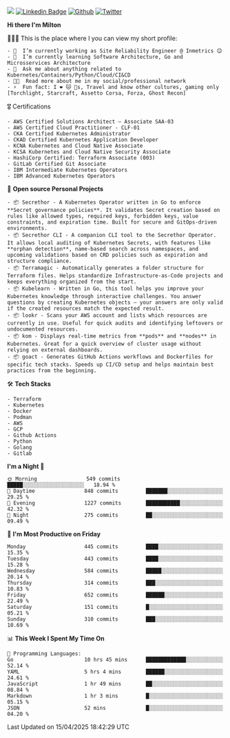 ![](https://komarev.com/ghpvc/?username=miltlima&color=blueviolet) [![Linkedin Badge](https://img.shields.io/badge/-LinkedIn-blue?style=flat-square&logo=Linkedin&logoColor=white&link=https://www.linkedin.com/in/miltonlimaj/)](https://www.linkedin.com/in/miltonlimaj/) [![Github](https://img.shields.io/github/followers/miltlima?style=social)](https://github.com/miltlima?tab=followers) [![Twitter](https://img.shields.io/twitter/follow/milt_lima?style=social)](https://twitter.com/milt_lima)
 


     
**Hi there I'm Milton**

👨🏽‍💻 This is the place where I you can view my short profile:
```text
- 🔭  I’m currently working as Site Reliability Engineer @ Inmetrics 😉
- 🌱  I’m currently learning Software Architecture, Go and Microsservices Architecture
- 💬  Ask me about anything related to Kubernetes/Containers/Python/Cloud/CI&CD
- 👨‍💻  Read more about me in my social/professional network
- ⚡  Fun fact: I ❤️ 🐱 🐶s, Travel and know other cultures, gaming only [Torchlight, Starcraft, Assetto Corsa, Forza, Ghost Recon]
```
🎖 Certifications
```text
- AWS Certified Solutions Architect – Associate SAA-03
- AWS Certified Cloud Practitioner - CLF-01
- CKA Certified Kubernetes Administrator
- CKAD Certified Kubernetes Application Developer
- KCNA Kubernetes and Cloud Native Associate
- KCSA Kubernetes and Cloud Native Security Associate
- HashiCorp Certified: Terraform Associate (003)
- GitLab Certified Git Associate
- IBM Intermediate Kubernetes Operators
- IBM Advanced Kubernetes Operators
```
📐 **Open source Personal Projects**

```text
- 📦 Secrethor - A Kubernetes Operator written in Go to enforce **Secret governance policies**. It validates Secret creation based on rules like allowed types, required keys, forbidden keys, value constraints, and expiration time. Built for secure and GitOps-driven environments.
- 📦 Secrethor CLI - A companion CLI tool to the Secrethor Operator. It allows local auditing of Kubernetes Secrets, with features like **orphan detection**, name-based search across namespaces, and upcoming validations based on CRD policies such as expiration and structure compliance.
- 📦 Terramagic - Automatically generates a folder structure for Terraform files. Helps standardize Infrastructure-as-Code projects and keeps everything organized from the start.
- 📦 Kubelearn - Written in Go, this tool helps you improve your Kubernetes knowledge through interactive challenges. You answer questions by creating Kubernetes objects — your answers are only valid if the created resources match the expected result.
- 📦 lookr - Scans your AWS account and lists which resources are currently in use. Useful for quick audits and identifying leftovers or undocumented resources.
- 📦 kom - Displays real-time metrics from **pods** and **nodes** in Kubernetes. Great for a quick overview of cluster usage without relying on external dashboards.
- 📦 goact - Generates GitHub Actions workflows and Dockerfiles for specific tech stacks. Speeds up CI/CD setup and helps maintain best practices from the beginning.
```
🛠 **Tech Stacks**

```text
- Terraform
- Kubernetes
- Docker
- Podman
- AWS
- GCP
- Github Actions
- Python
- Golang
- Gitlab
```         

<!--START_SECTION:waka-->
**I'm a Night 🦉** 

```text
🌞 Morning                549 commits         █████░░░░░░░░░░░░░░░░░░░░   18.94 % 
🌆 Daytime                848 commits         ███████░░░░░░░░░░░░░░░░░░   29.25 % 
🌃 Evening                1227 commits        ███████████░░░░░░░░░░░░░░   42.32 % 
🌙 Night                  275 commits         ██░░░░░░░░░░░░░░░░░░░░░░░   09.49 % 
```
📅 **I'm Most Productive on Friday** 

```text
Monday                   445 commits         ████░░░░░░░░░░░░░░░░░░░░░   15.35 % 
Tuesday                  443 commits         ████░░░░░░░░░░░░░░░░░░░░░   15.28 % 
Wednesday                584 commits         █████░░░░░░░░░░░░░░░░░░░░   20.14 % 
Thursday                 314 commits         ███░░░░░░░░░░░░░░░░░░░░░░   10.83 % 
Friday                   652 commits         ██████░░░░░░░░░░░░░░░░░░░   22.49 % 
Saturday                 151 commits         █░░░░░░░░░░░░░░░░░░░░░░░░   05.21 % 
Sunday                   310 commits         ███░░░░░░░░░░░░░░░░░░░░░░   10.69 % 
```


📊 **This Week I Spent My Time On** 

```text
💬 Programming Languages: 
Go                       10 hrs 45 mins      █████████████░░░░░░░░░░░░   52.14 % 
YAML                     5 hrs 4 mins        ██████░░░░░░░░░░░░░░░░░░░   24.61 % 
JavaScript               1 hr 49 mins        ██░░░░░░░░░░░░░░░░░░░░░░░   08.84 % 
Markdown                 1 hr 3 mins         █░░░░░░░░░░░░░░░░░░░░░░░░   05.15 % 
JSON                     52 mins             █░░░░░░░░░░░░░░░░░░░░░░░░   04.20 % 
```


 Last Updated on 15/04/2025 18:42:29 UTC
<!--END_SECTION:waka-->
